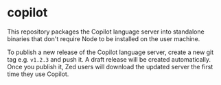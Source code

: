# copilot

This repository packages the Copilot language server into standalone binaries that don't require Node to be installed on the user machine.

To publish a new release of the Copilot language server, create a new git tag e.g. `v1.2.3` and push it. A draft release will be created automatically. Once you publish it, Zed users will download the updated server the first time they use Copilot.
